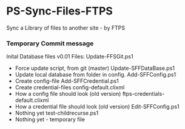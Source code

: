 # PS-Sync-Files-FTPS
Sync a Library of files to another site - by FTPS


### Temporary Commit message
Inital Database files v0.01
Files:
Update-FFSGit.ps1
- Force update script, from git (master)
Update-SFFDataBase.ps1
- Update local database from folder in config.
Add-SFFConfig.ps1
- Create config-file
Add-SFFCredential.ps1
- Create credential-files
config-default.clixml
- How a config file should look (old version)
ftps-credentials-default.clixml
- How a credential file should look (old version)
Edit-SFFConfig.ps1
- Nothing yet
test-childrecurse.ps1
- Nothing yet - temporary file
